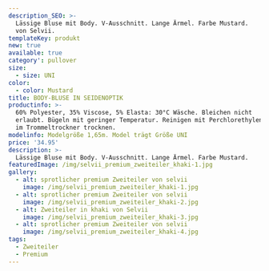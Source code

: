 ```yaml
---
description_SEO: >-
  Lässige Bluse mit Body. V-Ausschnitt. Lange Ärmel. Farbe Mustard. 
  von Selvii.
templateKey: produkt
new: true
available: true
category': pullover
size:
  - size: UNI
color:
  - color: Mustard
title: BODY-BLUSE IN SEIDENOPTIK
productinfo: >-
  60% Polyester, 35% Viscose, 5% Elasta: 30°C Wäsche. Bleichen nicht
  erlaubt. Bügeln mit geringer Temperatur. Reinigen mit Perchlorethylen. Nicht
  im Trommeltrockner trocknen.
modelinfo: Modelgröße 1,65m. Model trägt Größe UNI
price: '34.95'
description: >-
  Lässige Bluse mit Body. V-Ausschnitt. Lange Ärmel. Farbe Mustard.
featuredImage: /img/selvii_premium_zweiteiler_khaki-1.jpg
gallery:
  - alt: sprotlicher premium Zweiteiler von selvii
    image: /img/selvii_premium_zweiteiler_khaki-1.jpg
  - alt: sprotlicher premium Zweiteiler von selvii
    image: /img/selvii_premium_zweiteiler_khaki-2.jpg
  - alt: Zweiteiler in khaki von Selvii
    image: /img/selvii_premium_zweiteiler_khaki-3.jpg
  - alt: sprotlicher premium Zweiteiler von selvii
    image: /img/selvii_premium_zweiteiler_khaki-4.jpg
tags:
  - Zweiteiler
  - Premium
---
```


